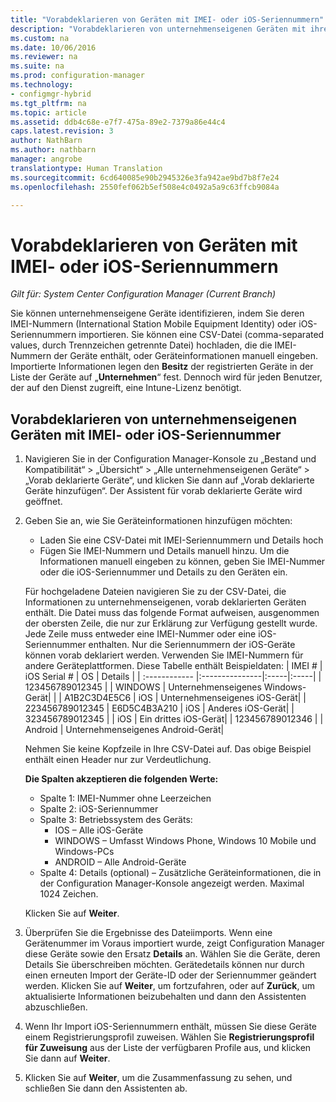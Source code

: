 ```yaml
---
title: "Vorabdeklarieren von Geräten mit IMEI- oder iOS-Seriennummern"
description: "Vorabdeklarieren von unternehmenseigenen Geräten mit ihrer IMEI- oder iOS-Seriennummer."
ms.custom: na
ms.date: 10/06/2016
ms.reviewer: na
ms.suite: na
ms.prod: configuration-manager
ms.technology:
- configmgr-hybrid
ms.tgt_pltfrm: na
ms.topic: article
ms.assetid: ddb4c68e-e7f7-475a-89e2-7379a86e44c4
caps.latest.revision: 3
author: NathBarn
ms.author: nathbarn
manager: angrobe
translationtype: Human Translation
ms.sourcegitcommit: 6cd640085e90b2945326e3fa942ae9bd7b8f7e24
ms.openlocfilehash: 2550fef062b5ef508e4c0492a5a9c63ffcb9084a

---
```

# <a name="predeclare-devices-with-imei-or-ios-serial-numbers"></a>Vorabdeklarieren von Geräten mit IMEI- oder iOS-Seriennummern

*Gilt für: System Center Configuration Manager (Current Branch)*

Sie können unternehmenseigene Geräte identifizieren, indem Sie deren IMEI-Nummern (International Station Mobile Equipment Identity) oder iOS-Seriennummern importieren. Sie können eine CSV-Datei (comma-separated values, durch Trennzeichen getrennte Datei) hochladen, die die IMEI-Nummern der Geräte enthält, oder Geräteinformationen manuell eingeben.  Importierte Informationen legen den **Besitz** der registrierten Geräte in der Liste der Geräte auf „**Unternehmen**“ fest. Dennoch wird für jeden Benutzer, der auf den Dienst zugreift, eine Intune-Lizenz benötigt.  

## <a name="predeclare-corporate-owned-devices-with-imei-or-ios-serial-number"></a>Vorabdeklarieren von unternehmenseigenen Geräten mit IMEI- oder iOS-Seriennummer

1.  Navigieren Sie in der Configuration Manager-Konsole zu „Bestand und Kompatibilität“ > „Übersicht“ > „Alle unternehmenseigenen Geräte“ > „Vorab deklarierte Geräte“, und klicken Sie dann auf „Vorab deklarierte Geräte hinzufügen“. Der Assistent für vorab deklarierte Geräte wird geöffnet.
2.  Geben Sie an, wie Sie Geräteinformationen hinzufügen möchten:
     -  Laden Sie eine CSV-Datei mit IMEI-Seriennummern und Details hoch
     -  Fügen Sie IMEI-Nummern und Details manuell hinzu. Um die Informationen manuell eingeben zu können, geben Sie IMEI-Nummer oder die iOS-Seriennummer und Details zu den Geräten ein.

      Für hochgeladene Dateien navigieren Sie zu der CSV-Datei, die Informationen zu unternehmenseigenen, vorab deklarierten Geräten enthält. Die Datei muss das folgende Format aufweisen, ausgenommen der obersten Zeile, die nur zur Erklärung zur Verfügung gestellt wurde. Jede Zeile muss entweder eine IMEI-Nummer oder eine iOS-Seriennummer enthalten. Nur die Seriennummern der iOS-Geräte können vorab deklariert werden. Verwenden Sie IMEI-Nummern für andere Geräteplattformen. Diese Tabelle enthält Beispieldaten:
      | IMEI #  | iOS Serial #  | OS | Details |
      | :------------ |:---------------|:-----|:-----|
      | 123456789012345    |   | WINDOWS | Unternehmenseigenes Windows-Gerät|
      |       | A1B2C3D4E5C6 |   iOS |  Unternehmenseigenes iOS-Gerät|
      | 223456789012345 | E6D5C4B3A210 |   iOS |    Anderes iOS-Gerät|
      | 323456789012345 |        |   iOS |  Ein drittes iOS-Gerät|
      | 123456789012346 |         |   Android |     Unternehmenseigenes Android-Gerät|

    Nehmen Sie keine Kopfzeile in Ihre CSV-Datei auf. Das obige Beispiel enthält einen Header nur zur Verdeutlichung.

    **Die Spalten akzeptieren die folgenden Werte:**    
      - Spalte 1: IMEI-Nummer ohne Leerzeichen
      - Spalte 2: iOS-Seriennummer
      - Spalte 3: Betriebssystem des Geräts:
         - IOS – Alle iOS-Geräte
         - WINDOWS – Umfasst Windows Phone, Windows 10 Mobile und Windows-PCs
         - ANDROID – Alle Android-Geräte
      - Spalte 4: Details (optional) – Zusätzliche Geräteinformationen, die in der Configuration Manager-Konsole angezeigt werden. Maximal 1024 Zeichen.

    Klicken Sie auf **Weiter**.

3. Überprüfen Sie die Ergebnisse des Dateiimports. Wenn eine Gerätenummer im Voraus importiert wurde, zeigt Configuration Manager diese Geräte sowie den Ersatz **Details** an. Wählen Sie die Geräte, deren Details Sie überschreiben möchten. Gerätedetails können nur durch einen erneuten Import der Geräte-ID oder der Seriennummer geändert werden. Klicken Sie auf **Weiter**, um fortzufahren, oder auf **Zurück**, um aktualisierte Informationen beizubehalten und dann den Assistenten abzuschließen.

4. Wenn Ihr Import iOS-Seriennummern enthält, müssen Sie diese Geräte einem Registrierungsprofil zuweisen. Wählen Sie **Registrierungsprofil für Zuweisung** aus der Liste der verfügbaren Profile aus, und klicken Sie dann auf **Weiter**.

5. Klicken Sie auf **Weiter**, um die Zusammenfassung zu sehen, und schließen Sie dann den Assistenten ab.



<!--HONumber=Nov16_HO1-->


